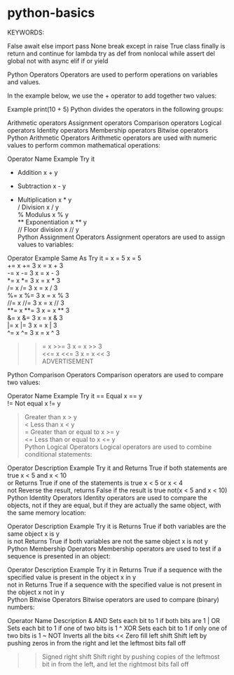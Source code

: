 # python-basics

KEYWORDS:

False	await	else	import	pass
None	break	except	in	raise
True	class	finally	is	return
and	continue	for	lambda	try
as	def	from	nonlocal	while
assert	del	global	not	with
async	elif	if	or	yield

Python Operators
Operators are used to perform operations on variables and values.

In the example below, we use the + operator to add together two values:

Example
print(10 + 5)
Python divides the operators in the following groups:

Arithmetic operators
Assignment operators
Comparison operators
Logical operators
Identity operators
Membership operators
Bitwise operators
Python Arithmetic Operators
Arithmetic operators are used with numeric values to perform common mathematical operations:

Operator	Name	Example	Try it
+	Addition	x + y	
-	Subtraction	x - y	
*	Multiplication	x * y	
/	Division	x / y	
%	Modulus	x % y	
**	Exponentiation	x ** y	
//	Floor division	x // y	
Python Assignment Operators
Assignment operators are used to assign values to variables:

Operator	Example	Same As	Try it
=	x = 5	x = 5	
+=	x += 3	x = x + 3	
-=	x -= 3	x = x - 3	
*=	x *= 3	x = x * 3	
/=	x /= 3	x = x / 3	
%=	x %= 3	x = x % 3	
//=	x //= 3	x = x // 3	
**=	x **= 3	x = x ** 3	
&=	x &= 3	x = x & 3	
|=	x |= 3	x = x | 3	
^=	x ^= 3	x = x ^ 3	
>>=	x >>= 3	x = x >> 3	
<<=	x <<= 3	x = x << 3	
ADVERTISEMENT

Python Comparison Operators
Comparison operators are used to compare two values:

Operator	Name	Example	Try it
==	Equal	x == y	
!=	Not equal	x != y	
>	Greater than	x > y	
<	Less than	x < y	
>=	Greater than or equal to	x >= y	
<=	Less than or equal to	x <= y	
Python Logical Operators
Logical operators are used to combine conditional statements:

Operator	Description	Example	Try it
and 	Returns True if both statements are true	x < 5 and  x < 10	
or	Returns True if one of the statements is true	x < 5 or x < 4	
not	Reverse the result, returns False if the result is true	not(x < 5 and x < 10)	
Python Identity Operators
Identity operators are used to compare the objects, not if they are equal, but if they are actually the same object, with the same memory location:

Operator	Description	Example	Try it
is 	Returns True if both variables are the same object	x is y	
is not	Returns True if both variables are not the same object	x is not y	
Python Membership Operators
Membership operators are used to test if a sequence is presented in an object:

Operator	Description	Example	Try it
in 	Returns True if a sequence with the specified value is present in the object	x in y	
not in	Returns True if a sequence with the specified value is not present in the object	x not in y	
Python Bitwise Operators
Bitwise operators are used to compare (binary) numbers:

Operator	Name	Description
& 	AND	Sets each bit to 1 if both bits are 1
|	OR	Sets each bit to 1 if one of two bits is 1
 ^	XOR	Sets each bit to 1 if only one of two bits is 1
~ 	NOT	Inverts all the bits
<<	Zero fill left shift	Shift left by pushing zeros in from the right and let the leftmost bits fall off
>>	Signed right shift	Shift right by pushing copies of the leftmost bit in from the left, and let the rightmost bits fall off
